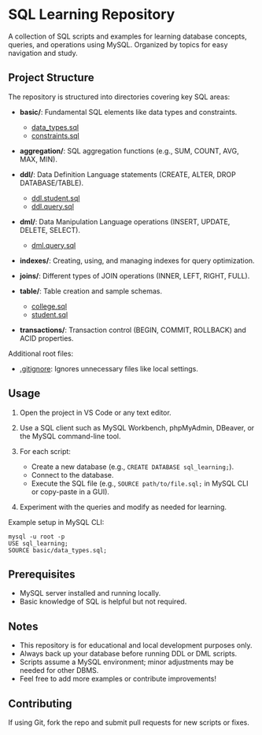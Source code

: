 # SQL Learning Repository

A collection of SQL scripts and examples for learning database concepts, queries, and operations using MySQL. Organized by topics for easy navigation and study.

## Project Structure

The repository is structured into directories covering key SQL areas:

- **basic/**: Fundamental SQL elements like data types and constraints.
  - [data_types.sql](basic/data_types.sql)
  - [constraints.sql](basic/constraints.sql)

- **aggregation/**: SQL aggregation functions (e.g., SUM, COUNT, AVG, MAX, MIN).

- **ddl/**: Data Definition Language statements (CREATE, ALTER, DROP DATABASE/TABLE).
  - [ddl.student.sql](ddl/ddl.student.sql)
  - [ddl.query.sql](ddl/ddl.query.sql)

- **dml/**: Data Manipulation Language operations (INSERT, UPDATE, DELETE, SELECT).
  - [dml.query.sql](dml/dml.query.sql)

- **indexes/**: Creating, using, and managing indexes for query optimization.

- **joins/**: Different types of JOIN operations (INNER, LEFT, RIGHT, FULL).

- **table/**: Table creation and sample schemas.
  - [college.sql](table/college.sql)
  - [student.sql](table/student.sql)

- **transactions/**: Transaction control (BEGIN, COMMIT, ROLLBACK) and ACID properties.

Additional root files:
- [.gitignore](.gitignore): Ignores unnecessary files like local settings.

## Usage

1. Open the project in VS Code or any text editor.

2. Use a SQL client such as MySQL Workbench, phpMyAdmin, DBeaver, or the MySQL command-line tool.

3. For each script:
   - Create a new database (e.g., `CREATE DATABASE sql_learning;`).
   - Connect to the database.
   - Execute the SQL file (e.g., `SOURCE path/to/file.sql;` in MySQL CLI or copy-paste in a GUI).

4. Experiment with the queries and modify as needed for learning.

Example setup in MySQL CLI:
```
mysql -u root -p
USE sql_learning;
SOURCE basic/data_types.sql;
```

## Prerequisites

- MySQL server installed and running locally.
- Basic knowledge of SQL is helpful but not required.

## Notes

- This repository is for educational and local development purposes only.
- Always back up your database before running DDL or DML scripts.
- Scripts assume a MySQL environment; minor adjustments may be needed for other DBMS.
- Feel free to add more examples or contribute improvements!

## Contributing

If using Git, fork the repo and submit pull requests for new scripts or fixes.